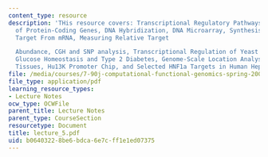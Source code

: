 ```yaml
---
content_type: resource
description: 'THis resource covers: Transcriptional Regulatory Pathways, Transcription
  of Protein-Coding Genes, DNA Hybridization, DNA Microarray, Synthesis of Labeled
  Target From mRNA, Measuring Relative Target

  Abundance, CGH and SNP analysis, Transcriptional Regulation of Yeast Cell Cycle,
  Glucose Homeostasis and Type 2 Diabetes, Genome-Scale Location Analysis in Human
  Tissues, Hu13K Promoter Chip, and Selected HNF1a Targets in Human Hepatocytes, etc.'
file: /media/courses/7-90j-computational-functional-genomics-spring-2005/b06403228be6bdca6e7cff1e1ed07375_lecture_5.pdf
file_type: application/pdf
learning_resource_types:
- Lecture Notes
ocw_type: OCWFile
parent_title: Lecture Notes
parent_type: CourseSection
resourcetype: Document
title: lecture_5.pdf
uid: b0640322-8be6-bdca-6e7c-ff1e1ed07375
---
```

